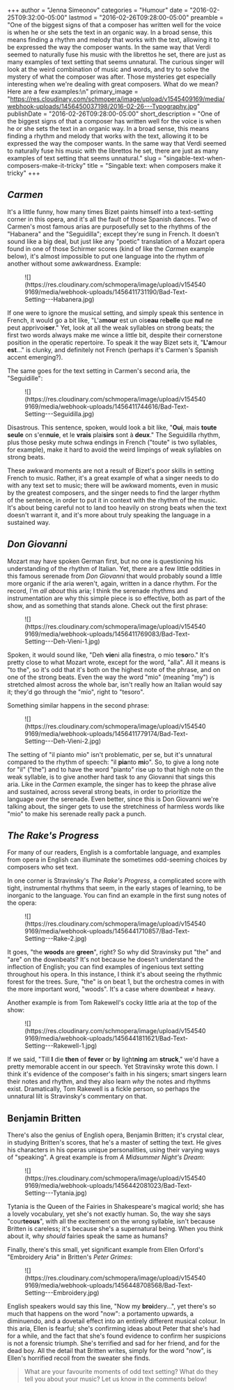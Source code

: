 +++
author = "Jenna Simeonov"
categories = "Humour"
date = "2016-02-25T09:32:00-05:00"
lastmod = "2016-02-26T09:28:00-05:00"
preamble = "One of the biggest signs of that a composer has written well for the voice is when he or she sets the text in an organic way. In a broad sense, this means finding a rhythm and melody that works with the text, allowing it to be expressed the way the composer wants. In the same way that Verdi seemed to naturally fuse his music with the librettos he set, there are just as many examples of text setting that seems unnatural. The curious singer will look at the weird combination of music and words, and try to solve the mystery of what the composer was after. Those mysteries get especially interesting when we're dealing with great composers. What do we mean? Here are a few examples:\n"
primary_image = "https://res.cloudinary.com/schmopera/image/upload/v1545409169/media/webhook-uploads/1456450037198/2016-02-26---Typography.jpg"
publishDate = "2016-02-26T09:28:00-05:00"
short_description = "One of the biggest signs of that a composer has written well for the voice is when he or she sets the text in an organic way. In a broad sense, this means finding a rhythm and melody that works with the text, allowing it to be expressed the way the composer wants. In the same way that Verdi seemed to naturally fuse his music with the librettos he set, there are just as many examples of text setting that seems unnatural."
slug = "singable-text-when-composers-make-it-tricky"
title = "Singable text: when composers make it tricky"
+++

## *Carmen*

It's a little funny, how many times Bizet paints himself into a text-setting corner in this opera, and it's all the fault of those Spanish dances. Two of Carmen's most famous arias are purposefully set to the rhythms of the "Habanera" and the "Seguidilla"; except they're sung in French. It doesn't sound like a big deal, but just like any "poetic" translation of a Mozart opera found in one of those Schirmer scores (kind of like the *Carmen* example below), it's almost impossible to put one language into the rhythm of another without some awkwardness. Example:

<figure data-type="image">
![](https://res.cloudinary.com/schmopera/image/upload/v1545409169/media/webhook-uploads/1456411731190/Bad-Text-Setting---Habanera.jpg)
</figure>

If one were to ignore the musical setting, and simply speak this sentence in French, it would go a bit like, "L'a**mour** est un ois**eau** re**belle** que **nul** ne peut apprivoi**ser**." Yet, look at all the weak syllables on strong beats; the first two words always make me wince a little bit, despite their cornerstone position in the operatic repertoire. To speak it the way Bizet sets it, "**L'a**mour **est**..." is clunky, and definitely not French (perhaps it's Carmen's Spanish accent emerging?).

The same goes for the text setting in Carmen's second aria, the "Seguidille":

<figure data-type="image">
![](https://res.cloudinary.com/schmopera/image/upload/v1545409169/media/webhook-uploads/1456411744616/Bad-Text-Setting---Seguidilla.jpg)
</figure>

Disastrous. This sentence, spoken, would look a bit like, "**Oui**, mais **toute seule** on s'en**nuie**, et le **vrais** plai**sirs** sont à **deux**." The Seguidilla rhythm, plus those pesky mute schwa endings in French ("toute" is two syllables, for example), make it hard to avoid the weird limpings of weak syllables on strong beats. 

These awkward moments are not a result of Bizet's poor skills in setting French to music. Rather, it's a great example of what a singer needs to do with any text set to music; there will be awkward moments, even in music by the greatest composers, and the singer needs to find the larger rhythm of the sentence, in order to put it in context with the rhythm of the music. It's about being careful not to land too heavily on strong beats when the text doesn't warrant it, and it's more about truly speaking the language in a sustained way.

## *Don Giovanni*

Mozart may have spoken German first, but no one is questioning his understanding of the rhythm of Italian. Yet, there are a few little oddities in this famous serenade from *Don Giovanni* that would probably sound a little more organic if the aria weren't, again, written in a dance rhythm. For the record, I'm *all about* this aria; I think the serenade rhythms and instrumentation are why this simple piece is so effective, both as part of the show, and as something that stands alone. Check out the first phrase:

<figure data-type="image">
![](https://res.cloudinary.com/schmopera/image/upload/v1545409169/media/webhook-uploads/1456411769083/Bad-Text-Setting---Deh-Vieni-1.jpg)
</figure>

Spoken, it would sound like, "Deh **vie**ni alla fin**e**stra, o mio te**so**ro." It's pretty close to what Mozart wrote, except for the word, "alla". All it means is "to the", so it's odd that it's both on the highest note of the phrase, and on one of the strong beats. Even the way the word "mio" (meaning "my") is stretched almost across the whole bar, isn't really how an Italian would say it; they'd go through the "mio", right to "tesoro".

Something similar happens in the second phrase:

<figure data-type="image">
![](https://res.cloudinary.com/schmopera/image/upload/v1545409169/media/webhook-uploads/1456411779174/Bad-Text-Setting---Deh-Vieni-2.jpg)
</figure>

The setting of "il pianto mio" isn't problematic, per se, but it's unnatural compared to the rhythm of speech: "il **pia**nto **mi**o". So, to give a long note for "il" ("the") and to have the word "pianto" rise up to that high note on the weak syllable, is to give another hard task to any Giovanni that sings this aria. Like in the *Carmen* example, the singer has to keep the phrase alive and sustained, across several strong beats, in order to prioritize the language over the serenade. Even better, since this is Don Giovanni we're talking about, the singer gets to use the stretchiness of harmless words like "mio" to make his serenade really pack a punch.

## *The Rake's Progress*

For many of our readers, English is a comfortable language, and examples from opera in English can illuminate the sometimes odd-seeming choices by composers who set text.

In one corner is Stravinsky's *The Rake's Progress*, a complicated score with tight, instrumental rhythms that seem, in the early stages of learning, to be inorganic to the language. You can find an example in the first sung notes of the opera:

<figure data-type="image">
![](https://res.cloudinary.com/schmopera/image/upload/v1545409169/media/webhook-uploads/1456441710857/Bad-Text-Setting---Rake-2.jpg)
</figure>

It goes, "the **woods** are **green**", right? So why did Stravinsky put "the" and "are" on the downbeats? It's not because he doesn't understand the inflection of English; you can find examples of ingenious text setting throughout his opera. In this instance, I think it's about seeing the rhythmic forest for the trees. Sure, "the" is on beat 1, but the orchestra comes in with the more important word, "woods". It's a case where downbeat ≠ heavy.

Another example is from Tom Rakewell's cocky little aria at the top of the show:

<figure data-type="image">
![](https://res.cloudinary.com/schmopera/image/upload/v1545409169/media/webhook-uploads/1456441811621/Bad-Text-Setting---Rakewell-1.jpg)
</figure>

If we said, "Till **I** die **then** of **fever** or **by** light**ning** am **struck**," we'd have a pretty memorable accent in our speech. Yet Stravinsky wrote this down. I think it's evidence of the composer's faith in his singers; smart singers learn their notes and rhythm, and they also learn *why* the notes and rhythms exist. Dramatically, Tom Rakewell is a fickle person, so perhaps the unnatural lilt is Stravinsky's commentary on that.

## Benjamin Britten

There's also the genius of English opera, Benjamin Britten; it's crystal clear, in studying Britten's scores, that he's a master of setting the text. He gives his characters in his operas unique personalities, using their varying ways of "speaking". A great example is from *A Midsummer Night's Dream*:

<figure data-type="image">
![](https://res.cloudinary.com/schmopera/image/upload/v1545409169/media/webhook-uploads/1456442081023/Bad-Text-Setting---Tytania.jpg)
</figure>

Tytania is the Queen of the Fairies in Shakespeare's magical world; she has a lovely vocabulary, yet she's not exactly human. So, the way she says "cour**teous**", with all the excitement on the wrong syllable, isn't because Britten is careless; it's because she's a supernatural being. When you think about it, why *should* fairies speak the same as humans?

Finally, there's this small, yet significant example from Ellen Orford's "Embroidery Aria" in Britten's *Peter Grimes*:

<figure data-type="image">![](https://res.cloudinary.com/schmopera/image/upload/v1545409169/media/webhook-uploads/1456448708568/Bad-Text-Setting---Embroidery.jpg)
</figure>

English speakers would say this line, "Now my **broi**dery...", yet there's so much that happens on the word "now": a portamento upwards, a diminuendo, and a dovetail effect into an entirely different musical colour. In this aria, Ellen is fearful; she's confirming ideas about Peter that she's had for a while, and the fact that she's found evidence to confirm her suspicions is not a forensic triumph. She's terrified and sad for her friend, and for the dead boy. All the detail that Britten writes, simply for the word "now", is Ellen's horrified recoil from the sweater she finds.

>What are your favourite moments of odd text setting? What do they tell you about your music? Let us know in the comments below!
